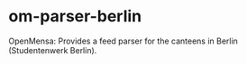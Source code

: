 om-parser-berlin
================

OpenMensa: Provides a feed parser for the canteens in Berlin (Studentenwerk Berlin).